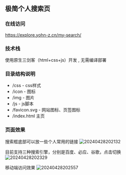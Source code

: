 ## 极简个人搜索页
### 在线访问
https://explore.yohn-z.cn/my-search/
### 技术栈
使用原生三剑客（html+css+js）开发 , 无需编译部署
### 目录结构说明
* /css  - css样式
* /icon  - 图标
* /img  - 图片
* /js  - js脚本
* /favicon.svg  - 网站图标、页签图标
* /index.html  主页
### 页面效果
搜索框底部可以放一些个人常用的链接
![20240428202132](http://oss.yohn-z.cn/img/20240428202132.png)

目前支持三种搜索引擎，分别是百度、必应、谷歌，点击切换
![20240428202329](http://oss.yohn-z.cn/img/20240428202329.png)

移动端访问效果
![20240428202557](http://oss.yohn-z.cn/img/20240428202557.png)
